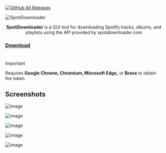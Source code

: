 [![GitHub All Releases](https://img.shields.io/github/downloads/afkarxyz/SpotifyDown-GUI/total?style=for-the-badge)](https://github.com/afkarxyz/SpotifyDown-GUI/releases)

![SpotiDownloader](https://github.com/user-attachments/assets/351a0205-8ffa-428c-9d6b-8755078eb69f)

<div align="center">
<b>SpotiDownloader</b> is a GUI tool for downloading Spotify tracks, albums, and playlists using the API provided by spotidownloader.com
</div>

### [Download](https://github.com/afkarxyz/SpotiDownloader/releases/download/v4.1/SpotiDownloader.exe)

#

> [!Important]
Requires **Google Chrome, Chromium, Microsoft Edge,** or **Brave** to obtain the token.

## Screenshots

![image](https://github.com/user-attachments/assets/5f479f30-ee69-430a-83b7-018f23900389)

![image](https://github.com/user-attachments/assets/d03cf559-3a4e-440d-8742-ba1c2d8b305d)

![image](https://github.com/user-attachments/assets/9f015459-8609-49aa-835c-c87035be9aba)

![image](https://github.com/user-attachments/assets/07247a0e-cc28-49a3-95aa-833063c2037d)

![image](https://github.com/user-attachments/assets/faaa910f-a901-47b1-aebd-7ecaf99b4539)

